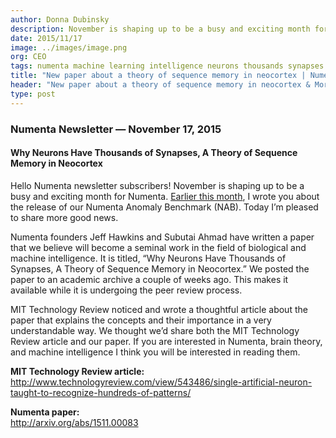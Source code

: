 ```yaml
---
author: Donna Dubinsky
description: November is shaping up to be a busy and exciting month for Numenta. I wrote you about the release of our Numenta Anomaly Benchmark (NAB). Today I’m pleased to share more good news. Founders Jeff Hawkins and Subutai Ahmad have written a paper that
date: 2015/11/17
image: ../images/image.png
org: CEO
tags: numenta machine learning intelligence neurons thousands synapses theory sequence memory neocortex
title: "New paper about a theory of sequence memory in neocortex | Numenta News - November 2015"
header: "New paper about a theory of sequence memory in neocortex & More"
type: post
---
```


### Numenta Newsletter &mdash; November 17, 2015

#### Why Neurons Have Thousands of Synapses, A Theory of Sequence Memory in Neocortex

Hello Numenta newsletter subscribers! November is shaping up to be a busy and
exciting month for Numenta.
[Earlier this month](/company/newsletter/2015/11/10/numenta-anomaly-benchmark-nab-open-source-with-white-paper/),
I wrote you about the release of our Numenta Anomaly Benchmark (NAB). Today I’m
pleased to share more good news.

Numenta founders Jeff Hawkins and Subutai Ahmad have written a paper that we
believe will become a seminal work in the field of biological and machine
intelligence. It is titled, “Why Neurons Have Thousands of Synapses, A Theory of
Sequence Memory in Neocortex.”  We posted the paper to an academic archive a
couple of weeks ago. This makes it available while it is undergoing the peer
review process.

MIT Technology Review noticed and wrote a thoughtful article about the paper
that explains the concepts and their importance in a very understandable way. We
thought we’d share both the MIT Technology Review article and our paper. If you
are interested in Numenta, brain theory, and machine intelligence I think you
will be interested in reading them.

**MIT Technology Review article:** <br/>
http://www.technologyreview.com/view/543486/single-artificial-neuron-taught-to-recognize-hundreds-of-patterns/

**Numenta paper:** <br/>
http://arxiv.org/abs/1511.00083
